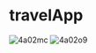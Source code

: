 # travelApp
![4a02mc](https://user-images.githubusercontent.com/59416155/89034977-42417d80-d364-11ea-9700-ef40fa920cde.gif)
![4a02o9](https://user-images.githubusercontent.com/59416155/89034810-e5de5e00-d363-11ea-82d6-0cd9fbed9d0a.gif)


